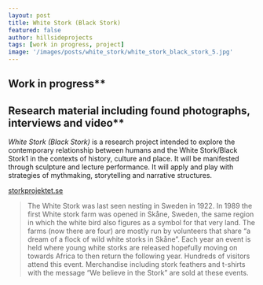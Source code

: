 ```yaml
---
layout: post
title: White Stork (Black Stork)
featured: false
author: hillsideprojects
tags: [work in progress, project]
image: '/images/posts/white_stork/white_stork_black_stork_5.jpg'
---
```


## Work in progress**
## Research material including found photographs, interviews and video**

_White Stork (Black Stork)_ is a research project intended to explore the contemporary relationship between humans and the White Stork/Black Stork1 in the contexts of history, culture and place. It will be manifested through sculpture and lecture performance. It will apply and play with strategies of mythmaking, storytelling and narrative structures.

[storkprojektet.se](http://www.storkprojektet.se/)

> The White Stork was last seen nesting in Sweden in 1922. In 1989 the first White stork farm was opened in Skåne, Sweden, the same region in which the white bird also figures as a symbol for that very land. The farms (now there are four) are mostly run by volunteers that share “a dream of a flock of wild white storks in Skåne”. Each year an event is held where young white storks are released hopefully moving on towards Africa to then return the following year. Hundreds of visitors attend this event. Merchandise including stork feathers and t-shirts with the message “We believe in the Stork” are sold at these events. 

